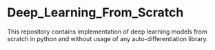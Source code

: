 # Deep_Learning_From_Scratch
This repository contains implementation of deep learning models from scratch in python and without usage of any auto-differentiation library.
